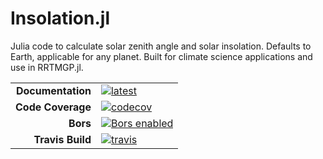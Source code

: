 # Insolation.jl

Julia code to calculate solar zenith angle and solar insolation. Defaults to Earth, applicable for any planet. Built for climate science applications and use in RRTMGP.jl. 

|||
|---------------------:|:----------------------------------------------|
| **Documentation**    | [![latest][docs-latest-img]][docs-latest-url] |
| **Code Coverage**    | [![codecov][codecov-img]][codecov-url]        |
| **Bors**             | [![Bors enabled][bors-img]][bors-url]         |
| **Travis Build**     | [![travis][travis-img]][travis-url]           |

[docs-latest-img]: https://img.shields.io/badge/docs-latest-blue.svg
[docs-latest-url]: https://climate-machine.github.io/Insolation.jl/latest/

[codecov-img]: https://codecov.io/gh/claresinger/Insolation.jl/branch/master/graph/badge.svg
[codecov-url]: https://codecov.io/gh/claresinger/Insolation.jl

[bors-img]: https://bors.tech/images/badge_small.svg
[bors-url]: https://app.bors.tech/repositories/24246

[travis-img]: https://travis-ci.org/claresinger/Insolation.jl.svg?branch=master
[travis-url]: https://travis-ci.org/claresinger/Insolation.jl
